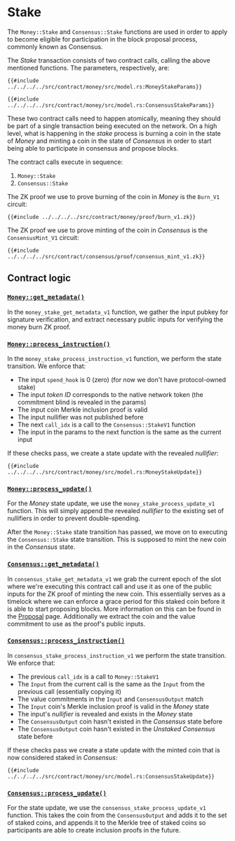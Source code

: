 Stake
=====

The `Money::Stake` and `Consensus::Stake` functions are used in order
to apply to become eligible for participation in the block proposal
process, commonly known as Consensus.

The _Stake_ transaction consists of two contract calls, calling the
above mentioned functions. The parameters, respectively, are:

```rust,no_run,no_playground
{{#include ../../../../src/contract/money/src/model.rs:MoneyStakeParams}}

{{#include ../../../../src/contract/money/src/model.rs:ConsensusStakeParams}}
```

These two contract calls need to happen atomically, meaning they
should be part of a single transaction being executed on the network.
On a high level, what is happening in the _stake_ process is burning
a coin in the state of _Money_ and minting a coin in the state of
_Consensus_ in order to start being able to participate in consensus
and propose blocks.

The contract calls execute in sequence:

1. `Money::Stake`
2. `Consensus::Stake`

The ZK proof we use to prove burning of the coin in _Money_ is the
`Burn_V1` circuit:

```
{{#include ../../../../src/contract/money/proof/burn_v1.zk}}
```

The ZK proof we use to prove minting of the coin in _Consensus_ is the
`ConsensusMint_V1` circuit:

```
{{#include ../../../../src/contract/consensus/proof/consensus_mint_v1.zk}}
```

## Contract logic

### [`Money::get_metadata()`](https://github.com/darkrenaissance/darkfi/blob/master/src/contract/money/src/entrypoint/stake_v1.rs#L40)

In the `money_stake_get_metadata_v1` function, we gather the input
pubkey for signature verification, and extract necessary public inputs
for verifying the money burn ZK proof.

### [`Money::process_instruction()`](https://github.com/darkrenaissance/darkfi/blob/master/src/contract/money/src/entrypoint/stake_v1.rs#L87)

In the `money_stake_process_instruction_v1` function, we perform the
state transition. We enforce that:

* The input `spend_hook` is 0 (zero) (for now we don't have protocol-owned stake)
* The input _token ID_ corresponds to the native network token (the commitment blind is revealed in the params)
* The input coin Merkle inclusion proof is valid
* The input nullifier was not published before
* The next `call_idx` is a call to the `Consensus::StakeV1` function
* The input in the params to the next function is the same as the current input

If these checks pass, we create a state update with the revealed
_nullifier_:

```rust,no_run,no_playground
{{#include ../../../../src/contract/money/src/model.rs:MoneyStakeUpdate}}
```

### [`Money::process_update()`](https://github.com/darkrenaissance/darkfi/blob/master/src/contract/money/src/entrypoint/stake_v1.rs#L169)

For the _Money_ state update, we use the
`money_stake_process_update_v1` function. This will simply append
the revealed _nullifier_ to the existing set of nullifiers in order
to prevent double-spending.

After the `Money::Stake` state transition has passed, we move on to
executing the `Consensus::Stake` state transition. This is supposed
to mint the new coin in the _Consensus_ state.

### [`Consensus::get_metadata()`](https://github.com/darkrenaissance/darkfi/blob/master/src/contract/consensus/src/entrypoint/stake_v1.rs#L41)

In `consensus_stake_get_metadata_v1` we grab the current epoch of
the slot where we're executing this contract call and use it as one
of the public inputs for the ZK proof of minting the new coin. This
essentially serves as a timelock where we can enforce a grace period
for this staked coin before it is able to start proposing blocks. More
information on this can be found in the [Proposal](proposal.md) page.
Additionally we extract the coin and the value commitment to use as
the proof's public inputs.

### [`Consensus::process_instruction()`](https://github.com/darkrenaissance/darkfi/blob/master/src/contract/consensus/src/entrypoint/stake_v1.rs#L75)

In `consensus_stake_process_instruction_v1` we perform the state
transition. We enforce that:

* The previous `call_idx` is a call to `Money::StakeV1`
* The `Input` from the current call is the same as the `Input` from
  the previous call (essentially copying it)
* The value commitments in the `Input` and `ConsensusOutput` match
* The `Input` coin's Merkle inclusion proof is valid in the _Money_ state
* The input's _nullifier_ is revealed and exists in the _Money_ state
* The `ConsensusOutput` coin hasn't existed in the _Consensus_ state before
* The `ConsensusOutput` coin hasn't existed in the _Unstaked Consensus_ state before

If these checks pass we create a state update with the minted coin
that is now considered staked in _Consensus_:

```rust,no_run,no_playground
{{#include ../../../../src/contract/money/src/model.rs:ConsensusStakeUpdate}}
```

### [`Consensus::process_update()`](https://github.com/darkrenaissance/darkfi/blob/master/src/contract/consensus/src/entrypoint/stake_v1.rs#L176)

For the state update, we use the `consensus_stake_process_update_v1`
function. This takes the coin from the `ConsensusOutput` and adds
it to the set of staked coins, and appends it to the Merkle tree of
staked coins so participants are able to create inclusion proofs in
the future.
